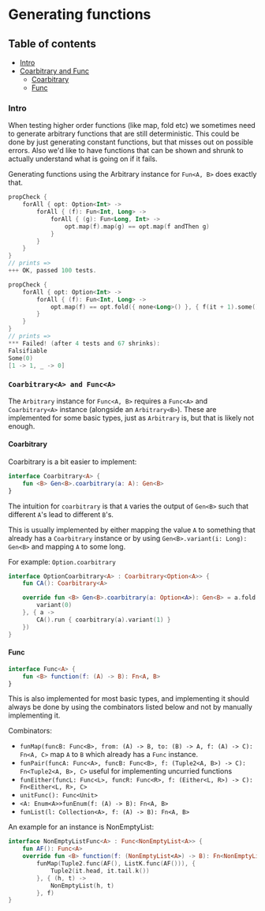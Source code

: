 # Generating functions

## Table of contents
* [Intro](https://github.com/1Jajen1/propCheck/blob/master/docs/GeneratingFunctions.md#Intro)
* [Coarbitrary and Func](https://github.com/1Jajen1/propCheck/blob/master/docs/GeneratingFunctions.md#coarbitrarya-and-funca)
    + [Coarbitrary](https://github.com/1Jajen1/propCheck/blob/master/docs/GeneratingFunctions.md#coarbitrary)
    * [Func](https://github.com/1Jajen1/propCheck/blob/master/docs/GeneratingFunctions.md#func)

### Intro

When testing higher order functions (like map, fold etc) we sometimes need to generate arbitrary functions that are still deterministic.
This could be done by just generating constant functions, but that misses out on possible errors. Also we'd like to have functions that can be shown and shrunk to actually understand what is going on if it fails.

Generating functions using the Arbitrary instance for `Fun<A, B>` does exactly that.

```kotlin
propCheck {
    forAll { opt: Option<Int> ->
        forAll { (f): Fun<Int, Long> ->
            forAll { (g): Fun<Long, Int> ->
                opt.map(f).map(g) == opt.map(f andThen g)
            }
        }
    }
}
// prints =>
+++ OK, passed 100 tests.
``` 

```kotlin
propCheck {
    forAll { opt: Option<Int> ->
        forAll { (f): Fun<Int, Long> ->
            opt.map(f) == opt.fold({ none<Long>() }, { f(it + 1).some() })
        }
    }
}
// prints =>
*** Failed! (after 4 tests and 67 shrinks):
Falsifiable
Some(0)
[1 -> 1, _ -> 0]
```

### `Coarbitrary<A> and Func<A>`

The `Arbitrary` instance for `Func<A, B>` requires a `Func<A>` and `Coarbitrary<A>` instance (alongside an `Arbitrary<B>`). These are implemented for some basic types, just as `Arbitrary` is, but that is likely not enough.

#### Coarbitrary
Coarbitrary is a bit easier to implement:
```kotlin
interface Coarbitrary<A> {
    fun <B> Gen<B>.coarbitrary(a: A): Gen<B>
}
```

The intuition for `coarbitrary` is that `A` varies the output of `Gen<B>` such that different `A`'s lead to different `B`'s.

This is usually implemented by either mapping the value `A` to something that already has a `Coarbitrary` instance or by using `Gen<B>.variant(i: Long): Gen<B>` and mapping `A` to some long.

For example: `Option.coarbitrary`
```kotlin
interface OptionCoarbitrary<A> : Coarbitrary<Option<A>> {
    fun CA(): Coarbitrary<A>

    override fun <B> Gen<B>.coarbitrary(a: Option<A>): Gen<B> = a.fold({
        variant(0)
    }, { a ->
        CA().run { coarbitrary(a).variant(1) }
    })
}
```

#### Func

```kotlin
interface Func<A> {
    fun <B> function(f: (A) -> B): Fn<A, B>
}
```

This is also implemented for most basic types, and implementing it should always be done by using the combinators listed below and not by manually implementing it.

Combinators:
- `funMap(funcB: Func<B>, from: (A) -> B, to: (B) -> A, f: (A) -> C): Fn<A, C>` map `A` to `B` which already has a `Func` instance.
- `funPair(funcA: Func<A>, funcB: Func<B>, f: (Tuple2<A, B>) -> C): Fn<Tuple2<A, B>, C>` useful for implementing uncurried functions
- `funEither(funcL: Func<L>, funcR: Func<R>, f: (Either<L, R>) -> C): Fn<Either<L, R>, C>`
- `unitFunc(): Func<Unit>`
- `<A: Enum<A>>funEnum(f: (A) -> B): Fn<A, B>`
- `funList(l: Collection<A>, f: (A) -> B): Fn<A, B>`

An example for an instance is NonEmptyList:
```kotlin
interface NonEmptyListFunc<A> : Func<NonEmptyList<A>> {
    fun AF(): Func<A>
    override fun <B> function(f: (NonEmptyList<A>) -> B): Fn<NonEmptyList<A>, B> =
        funMap(Tuple2.func(AF(), ListK.func(AF())), {
            Tuple2(it.head, it.tail.k())
        }, { (h, t) ->
            NonEmptyList(h, t)
        }, f)
}
```